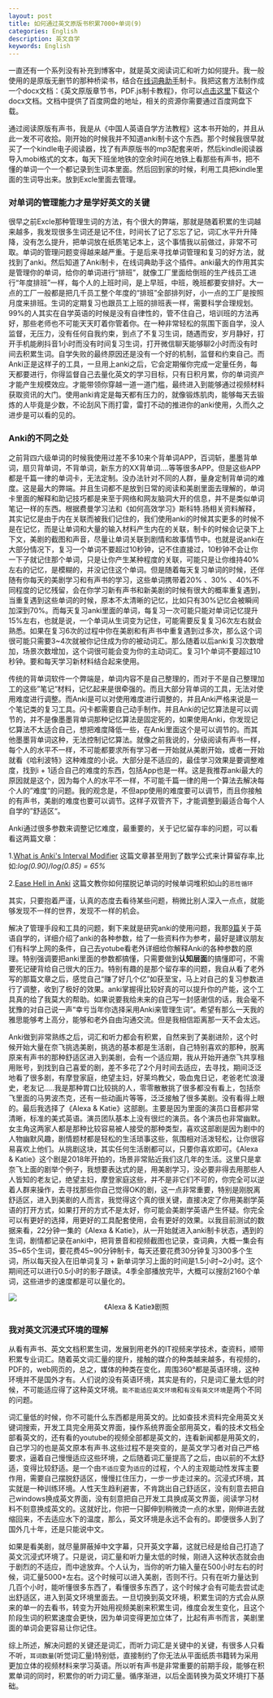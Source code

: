 ```yaml
---
layout: post
title: 如何通过英文原版书积累7000+单词(9)
categories: English
description: 英文自学
keywords: English
---
```


一直还有一个系列没有补充到博客中，就是英文阅读词汇和听力如何提升。我一般使用的是原版无删节的那种桥梁书，结合在[线词典助手](https://chrome.google.com/webstore/detail/online-dictionary-helper/lppjdajkacanlmpbbcdkccjkdbpllajb)制卡。我把这套方法制作成一个docx文档：《英文原版章节书，PDF.js制卡教程》，你可以[点击这里](https://cs-cn.top/assets/doc/英文原版章节书PDFJS制卡教程.docx)下载这个docx文档。文档中提供了百度网盘的地址，相关的资源你需要通过百度网盘下载。

通过阅读原版有声书，我是从《中国人英语自学方法教程》这本书开始的，并且从此一发不可收拾。刚开始的时候我并不知道anki制卡这个东西。那个时候我很早就买了一个kindle电子阅读器，找了有声原版书的mp3配套来听，然后kindle阅读器导入mobi格式的文本，每天下班坐地铁的空余时间在地铁上看那些有声书，把不懂的单词一个一个都记录到生词本里面。然后回到家的时候，利用工具把kindle里面的生词导出来。放到Excle里面去管理。

### 对单词的管理能力才是学好英文的关键

很早之前Excle那种管理生词的方法，有个很大的弊端，那就是随着积累的生词越来越多，我发现很多生词还是记不住，时间长了记了忘忘了记，词汇水平升升降降，没有怎么提升，把单词放在纸质笔记本上，这个事情我以前做过，非常不可取。单词的管理问题变得越来越严重。于是后来寻找单词管理和复习的好方法，就找到了anki。然后知道了Anki制卡，在线词典助手这个插件。anki最大的作用其实是管理你的单词，给你的单词进行“排班”，就像工厂里面给倒班的生产线员工进行“年度排班”一样，每个人的上班时间，是上早班，中班，晚班都要安排好。大一点的工厂一般都是把几千员工整个年度的“排班”全部排列好，小一点的工厂是按照月度来排班。生词的定期复习也跟员工上班的排班表一样，需要科学合理规划。99%的人其实在自学英语的时候是没有自律性的，管不住自己，培训班的方法再好，那些老师也不可能天天盯着你管着你。在一种非常轻松的氛围下面自学，没人监督，无压力，没有任何自我约束，到点了不复习生词，随遇而安，岁月静好，打开手机能刷抖音1小时而没有时间复习生词，打开微信聊天能够聊2小时而没有时间去积累生词。自学失败的最终原因还是没有一个好的机制，监督和约束自己。而Anki正是这样子的工具，一旦用上anki之后，它会定期催你完成一定量任务，每天都要进行，你得监督自己去量化英文的学习目标，只有日积月累，你的单词资产才能产生规模效应。才能带领你穿越一道一道门槛，最终进入到能够通过视频材料获取资讯的大门。使用anki肯定是每天都有压力的，就像锻炼肌肉，能够每天去锻炼的人毕竟是少数，不论刮风下雨打雷，雷打不动的推进你的anki使用，久而久之进步是可以看的见的。

### Anki的不同之处

之前背四六级单词的时候我使用过差不多10来个背单词APP，百词斩，墨墨背单词，扇贝背单词，不背单词，新东方的XX背单词....等等很多APP。但是这些APP都是千篇一律的单词卡，无法定制。没办法针对不同的人群，量身定制背单词的难度。这是最大的弊端。并且生词都不是放到日常的阅读和美剧里面去理解的，单词卡里面的解释和助记技巧都是来至于网络和网友脑洞大开的信息，并不是类似单词笔记一样的东西。根据费曼学习法和《如何高效学习》斯科特.扬相关资料解释，其实记忆是由于内在关联而被我们记住的，我们使用anki的时候其实更多的时候不是在记忆，而是让单词和大量的输入材料产生内在的关联，制卡的时候会记录下上下文，美剧的截图和声音，尽量让单词关联到剧情和故事情节中。也就是说anki在大部分情况下，复习一个单词不要超过10秒钟，记不住直接过，10秒钟不会让你一下子就记住那个单词，只是让你产生某种程度的关联，可能只是让你维持40%左右的记忆，是模糊的，并没记住这个单词。但是随着每天复习单词的时候，还伴随有你每天的美剧学习和有声书的学习，这些单词携带着20% 、30% 、40%不同程度的记忆残留，会在你学习新有声书和新美剧的时候有很大的概率重复遇到，当重复遇到这些单词的时候，原本不太清晰的记忆，比如只有30%记忆会被瞬间加深到70%。而每天复习anki里面的单词，每复习一次可能只能对单词记忆提升15%左右，也就是说，一个单词从生词变为记住，可能需要反复复习6次左右就会熟悉。如果在复习6次的过程中你在美剧和有声书中重复遇到过多次，那么这个词很可能只需要3~4次就被你记住成为你的被动词汇。那么随着以后anki复习次数增加，场景次数增加，这个词很可能会变为你的主动词汇。复习1个单词不要超过10秒钟。要和每天学习新材料结合起来使用。

传统的背单词软件一个弊端是，单词内容不是自己整理的，而对于不是自己整理加工的这些”笔记“材料，记忆起来是很牵强的。而且大部分背单词的工具，无法对使用难度进行调整。而Anki是可以对使用难度进行调整的，并且Anki严格来说是一个笔记类的复习工具。闪卡都需要自己动手制作。并且Anki的记忆算法是可以调节的，并不是像墨墨背单词那种记忆算法是固定死的，如果使用Anki，你发现记忆算法不太适合自己，想把难度降低一些，在Anki里面这个是可以调节的。而其他墨墨背单词这种，无法控制记忆算法。就像之前我说的，分级阅读有声书一样，每个人的水平不一样，不可能都要求所有学习者一开始就从美剧开始，或者一开始就看《哈利波特》这种难度的小说。大部分是不适应的，最佳学习效果是要调整难度，找到i + 1适合自己的难度的东西，包括App也是一样。这是我推荐anki最大的原因就是这个，因为每个人的水平不一样，不可能千篇一律的用一个算法去解决每个人的”难度“的问题。我的观念是，不但app使用的难度要可以调节，而且你接触的有声书，美剧的难度也要可以调节。这样子双管齐下，才能调整到最适合每个人自学的”舒适区“。

Anki通过很多参数来调整记忆难度，最重要的，关于记忆留存率的问题，可以看看这两篇文章：

1.[What is Anki's Interval Modifier](https://readbroca.com/anki/what-is-anki-interval-modifier/)  这篇文章甚至用到了数学公式来计算留存率,比如:*log(0.90)/log(0.85) = 65%*

2.[Ease Hell in Anki](https://readbroca.com/anki/ease-hell/)  这篇文教你如何摆脱记单词的时候单词堆积如山的`恶性循环`

其实，只要抱着严谨，认真的态度去看待某些问题，稍微比别人深入一点点，就能够发现不一样的世界，发现不一样的机会。

解决了管理手段和工具的问题，剩下来就是研究anki的使用问题，我那[9篇](https://cs-cn.top/categories/#English)关于英语自学的，详细介绍了anki的各种参数，给了一些资料作为参考，最好是建议朋友们有科学上网的条件，自己去yotube看老外详细给你解释Anki的各种参数的原理。特别强调要把anki里面的参数都搞懂，只需要做到**认知层面**的搞懂即可，不需要死记硬背给自己很大的压力。特别有趣的是那个留存率的问题，我自从看了老外写的那篇文章之后，感觉自己“赚了好几个亿”如获至宝，马上对自己的复习参数进行了调整，收到了极好的效果。anki掌握得比较好真的可以提升你的产能，这个工具真的给了我莫大的帮助。如果说要我给未来的自己写一封感谢信的话，我会毫不犹豫的对自己说一声“幸亏当年你选择采用Anki来管理生词”。希望有那么一天我的雅思能够考上高分，能够和老外自由沟通交流。但是我相信距离那一天不会太远。

Anki做到非常熟练之后，词汇和听力都会有积累，自然来到了美剧进阶，这个时候开始大量在奈飞挑选美剧，挑选的基本都是生活剧，自己特别喜欢的那种，脱离原来有声书的那种舒适区进入到美剧，会有一个适应期，我从开始开通奈飞共享租用账号，到找到自己喜爱的剧，差不多花了2个月时间去适应，去寻找，期间泛泛地看了很多剧，有摩登家庭，绝望主妇，好莱坞教父，吸血鬼日记，老爸老忙浪漫史，老友记.....我是那种胃口比较挑的人，零零散散挑了很多都没有看上，包括奈飞里面的马男波杰克，还有一些动画片等等，泛泛接触了很多美剧。没有看得上眼的。最后我选择了《Alexa & Katie》这部剧。主要是因为里面的演员口音都非常清晰，标准的美式英语。演员团队基本上没有很烂的演员。各个演员也非常幽默。女主角这两家人都是那种比较容易被人接受的那种类型，喜欢这部剧是因为剧中的人物幽默风趣，剧情题材都是轻松的生活琐事这些，氛围相对活泼轻松，让你很容易喜欢上他们。从挑剧这块，其实任何生活剧都可以，只要你喜欢即可。《Alexa & Katie》这个剧是2018年开拍的，场景非常贴近我们这几年的生活。这里只是拿奈飞上面的剧举个例子，我想要表达式的是，用美剧学习，没必要非得去用那些人人皆知的老友记，绝望主妇，摩登家庭这些，并不是非它们不可的，你完全可以逆着人群来操作，去寻找那些你自己觉得OK的剧，这一点非常重要，特别是刚脱离舒适区，进入到美剧的人而言，我觉得这个真的很关键，直接决定了你用美剧学英语的打开方式，如果打开的方式不是太好，你可能会美剧学英语产生怀疑。你完全可以有更好的选择，用更好的工具配套使用，会有更好的效果。以我目前测试的数据来看，22分钟一集的《Alexa & Katie》，从一开始就进入anki制卡状态，遇到的生词，剧情都记录在anki中，把背景音和视频截图也记录，查词典，大概一集会有35~65个生词，要花费45~90分钟制卡，每天还要花费30分钟复习300多个生词，所以每天投入在旧单词复习 + 新单词学习上面的时间是1.5小时~2小时。这个期间还可以进行0.5小时的影子跟读。4季全部播放完毕，大概可以搜刮2160个单词，这些进步的速度都是可以量化的。

<img src="https://cs-cn.top/images/posts/Alexa_Katie000.png"/>

<center>《Alexa & Katie》剧照</center>

### 我对英文沉浸式环境的理解

从看有声书、英文文档积累生词，发展到用老外的IT视频来学技术，查资料，顺带积累专业词汇。随着英文词汇量的提升，接触的媒介的种类越来越多，有视频的，PDF的，web网页的，总之，媒体的种类在变化，周围360°都是英语环境，这种环境并不是国外才有。人们说的没有英语环境，其实是有的，只是词汇量太低的时候，不可能适应得了这种英文环境。`能不能适应英文环境`和`有没有英文环境`是两个不同的问题。

词汇量低的时候，你不可能什么东西都是用英文的。比如查技术资料完全用英文关键词搜索，开发工具完全用英文界面，操作系统界面全部用英文，看的技术文档全部看英文的，还有看的youtube的视频全部都是英文的，连看新闻都是用英文的，自己学习的也是英文原本有声书.这些过程不是突变的，是英文学习者对自己严格要求，逼着自己慢慢适应这些环境，之后随着词汇量提高了之后，由以前的不太舒适，变得比较舒适。是一个由`不适应`变为`适应`的过程，个人的主观能动性发挥主要作用，需要自己摆脱舒适区，慢慢扛住压力，一步一步走过来的。沉浸式环境，其实就是一种训练环境。人性天生趋利避害，不肯跳出自己舒适区，没有刻意去把自己windows换成英文界面，没有刻意把自己开发工具换成英文界面，阅读学习材料不刻意换成英文的。这就好比，你把一只脚伸到稍微烫一点的水里，刚伸进去就缩回来，不去适应水下的温度，那么，英文环境是永远不会有的。即便很多人到了国外几十年，还是只能说中文。

如果是看美剧，就尽量屏蔽掉中文字幕，只开英文字幕，这就已经是给自己打造了英文沉浸式环境了。只是说，词汇量和听力量太低的时候，刚进入这种状态就会由于剧烈的不适应，而中途放弃。个人认为，当你的听力输入量在500小时左右的时候，词汇量5000+左右。这个时候可以进入美剧，否则不行。只有在听力量达到几百个小时，能听懂很多东西了，看懂很多东西了，这个时候才会有可能去尝试走出舒适区，进入到英文环境里面去。一旦切换到英文环境，积累生词的方式会从原来的单一的去看书，转变为开始用视频美剧来积累生词，维度会发生变化，且这个阶段生词的积累速度会更快，因为单词变得更加立体了，比起有声书而言，美剧里面的单词会更容易让你记住。

综上所述，解决问题的关键还是词汇，而听力词汇是关键中的关键，有很多人只看不听，`耳词数量`(听觉词汇量)特别低，直接制约了你无法从平面纸质书籍转为采用更加立体的视频材料来学习英语。所以听有声书是非常重要的前期手段，能够在积累单词的同时，积累你的听力词汇量。循序渐进，以后全面转换为英文环境打下基础。

